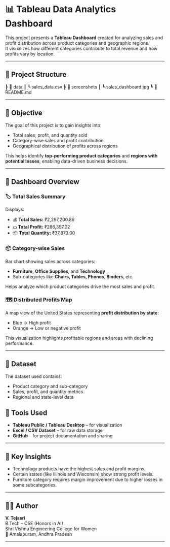 # 📊 Tableau Data Analytics Dashboard

This project presents a **Tableau Dashboard** created for analyzing sales and profit distribution across product categories and geographic regions.  
It visualizes how different categories contribute to total revenue and how profits vary by location.

---

## 📁 Project Structure
┣ 📂 data
┃ ┗ sales_data.csv
┣ 📂 screenshots
┃ ┗ sales_dashboard.jpg
┗ 📄 README.md

---

## 🧠 Objective
The goal of this project is to gain insights into:
- Total sales, profit, and quantity sold  
- Category-wise sales and profit contribution  
- Geographical distribution of profits across regions  

This helps identify **top-performing product categories** and **regions with potential losses**, enabling data-driven business decisions.

---

## 📸 Dashboard Overview

### 🏷️ Total Sales Summary
Displays:
- 💰 **Total Sales:** ₹2,297,200.86  
- 💵 **Total Profit:** ₹286,397.02  
- 📦 **Total Quantity:** ₹37,873.00  

### 📦 Category-wise Sales
Bar chart showing sales across categories:
- **Furniture**, **Office Supplies**, and **Technology**  
- Sub-categories like **Chairs, Tables, Phones, Binders**, etc.  

Helps analyze which product categories drive the most sales and profit.

### 🗺️ Distributed Profits Map
A map view of the United States representing **profit distribution by state**:  
- Blue → High profit  
- Orange → Low or negative profit  

This visualization highlights profitable regions and areas with declining performance.

---

## 📂 Dataset
The dataset used contains:
- Product category and sub-category
- Sales, profit, and quantity metrics
- Regional and state-level data


## 🧰 Tools Used
- **Tableau Public / Tableau Desktop** – for visualization  
- **Excel / CSV Dataset** – for raw data storage  
- **GitHub** – for project documentation and sharing  

---


## 🏁 Key Insights
- Technology products have the highest sales and profit margins.  
- Certain states (like Illinois and Wisconsin) show strong profit levels.  
- Furniture category requires margin improvement due to higher losses in some subcategories.  

---

## 👩‍💻 Author
**V. Tejasri**  
B.Tech – CSE (Honors in AI)  
Shri Vishnu Engineering College for Women  
📍 Amalapuram, Andhra Pradesh  

---

